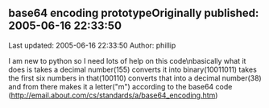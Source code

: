## base64 encoding prototypeOriginally published: 2005-06-16 22:33:50 
Last updated: 2005-06-16 22:33:50 
Author: phillip  
 
I am new to python so I need lots of help on this code\nbasically what it does is takes a decimal number(155) converts it into binary(10011011) takes the first six numbers in that(100110) converts that into a decimal number(38) and from there makes it a letter("m") according to the base64 code (http://email.about.com/cs/standards/a/base64_encoding.htm)